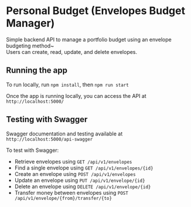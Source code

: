 # Personal Budget (Envelopes Budget Manager)

Simple backend API to manage a portfolio budget using an envelope budgeting method~   
Users can create, read, update, and delete envelopes.

## Running the app
To run locally, run `npm install`, then `npm run start`

Once the app is running locally, you can access the API at `http://localhost:5000/`

## Testing with Swagger
Swagger documentation and testing available at `http://localhost:5000/api-swagger`

To test with Swagger:
 - Retrieve envelopes using `GET /api/v1/envelopes`
 - Find a single envelope using `GET /api/v1/envelopes/{id}`
 - Create an envelope using `POST /api/v1/envelopes`
 - Update an envelope using `PUT /api/v1/envelope/{id}`
 - Delete an envelope using `DELETE /api/v1/envelope/{id}`
 - Transfer money between envelopes using `POST /api/v1/envelope/{from}/transfer/{to}`